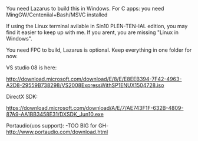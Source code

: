 You need Lazarus to build this in Windows.
For C apps: you need MingGW/Centeniial+Bash/MSVC installed

If using the Linux terminal avilable in  Sin10 PLEN-TEN-IAL edition, you may find it easier to keep up with me.
If you arent, you are missing "Linux in Windows".

You need FPC to build, Lazarus is optional.
Keep everything in one folder for now.

VS studio 08 is here:

http://download.microsoft.com/download/E/8/E/E8EEB394-7F42-4963-A2D8-29559B738298/VS2008ExpressWithSP1ENUX1504728.iso

DirectX SDK:

https://download.microsoft.com/download/A/E/7/AE743F1F-632B-4809-87A9-AA1BB3458E31/DXSDK_Jun10.exe

Portaudio(uos support):
-TOO BIG for GH-
http://www.portaudio.com/download.html


